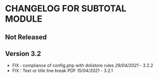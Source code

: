 # CHANGELOG FOR SUBTOTAL MODULE

## Not Released



## Version 3.2

- FIX : compliance of config.php with dolistore rules *29/04/2021* - 3.2.2
- FIX : Text or title line break PDF *15/04/2021* - 3.2.1
